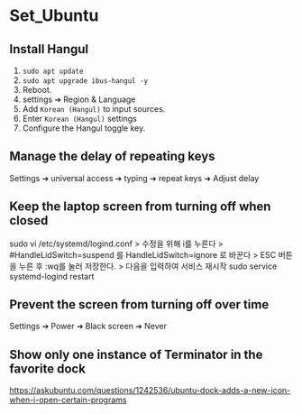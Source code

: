 # Set_Ubuntu

## Install Hangul
1. `sudo apt update` 
2. `sudo apt upgrade ibus-hangul -y` 
3. Reboot.
4. settings ➔ Region & Language
5. Add `Korean (Hangul)` to input sources.
6. Enter `Korean (Hangul)` settings 
7. Configure the Hangul toggle key.


## Manage the delay of repeating keys
Settings ➔ universal access ➔ typing ➔ repeat keys ➔ Adjust delay
## Keep the laptop screen from turning off when closed
sudo vi /etc/systemd/logind.conf > 수정을 위해 i를 누른다 > #HandleLidSwitch=suspend 를 HandleLidSwitch=ignore 로 바꾼다 > ESC 버튼을 누른 후 :wq를 눌러 저장한다. > 다음을 입력하여 서비스 재시작 sudo service systemd-logind restart
## Prevent the screen from turning off over time
Settings ➔ Power ➔ Black screen ➔ Never
## Show only one instance of Terminator in the favorite dock
https://askubuntu.com/questions/1242536/ubuntu-dock-adds-a-new-icon-when-i-open-certain-programs
